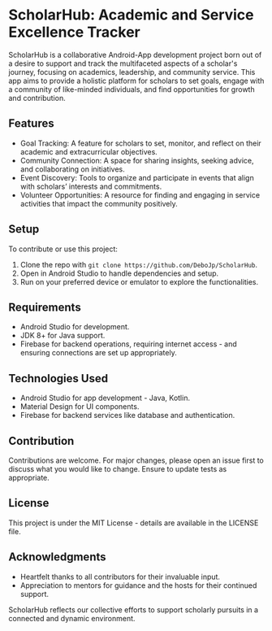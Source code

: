 # ScholarHub: Academic and Service Excellence Tracker

ScholarHub is a collaborative Android-App development project born out of a desire to support and track the multifaceted aspects of a scholar's journey, focusing on academics, leadership, and community service. This app aims to provide a holistic platform for scholars to set goals, engage with a community of like-minded individuals, and find opportunities for growth and contribution.

## Features
- Goal Tracking: A feature for scholars to set, monitor, and reflect on their academic and extracurricular objectives.
- Community Connection: A space for sharing insights, seeking advice, and collaborating on initiatives.
- Event Discovery: Tools to organize and participate in events that align with scholars’ interests and commitments.
- Volunteer Opportunities: A resource for finding and engaging in service activities that impact the community positively.

## Setup
To contribute or use this project:
1. Clone the repo with `git clone https://github.com/DeboJp/ScholarHub`.
2. Open in Android Studio to handle dependencies and setup.
3. Run on your preferred device or emulator to explore the functionalities.

## Requirements
- Android Studio for development.
- JDK 8+ for Java support.
- Firebase for backend operations, requiring internet access - and ensuring connections are set up appropriately.

## Technologies Used
- Android Studio for app development - Java, Kotlin.
- Material Design for UI components.
- Firebase for backend services like database and authentication.

## Contribution
Contributions are welcome. For major changes, please open an issue first to discuss what you would like to change. Ensure to update tests as appropriate.

## License
This project is under the MIT License - details are available in the LICENSE file.

## Acknowledgments
- Heartfelt thanks to all contributors for their invaluable input.
- Appreciation to mentors for guidance and the hosts for their continued support.

ScholarHub reflects our collective efforts to support scholarly pursuits in a connected and dynamic environment.
